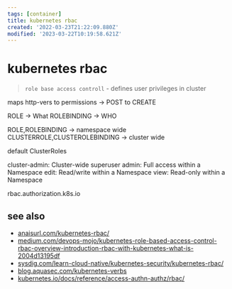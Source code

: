 ```yaml
---
tags: [container]
title: kubernetes rbac
created: '2022-03-23T21:22:09.880Z'
modified: '2023-03-22T10:19:58.621Z'
---
```


# kubernetes rbac

> `role base access controll` - defines user privileges in cluster

maps http-vers to permissions -> POST to CREATE

ROLE -> What
ROLEBINDING -> WHO

ROLE,ROLEBINDING -> namespace wide
CLUSTERROLE,CLUSTEROLEBINDING -> cluster wide


default ClusterRoles

cluster-admin: Cluster-wide superuser
admin: Full access within a Namespace
edit: Read/write within a Namespace
view: Read-only within a Namespace


rbac.authorization.k8s.io


## see also

- [anaisurl.com/kubernetes-rbac/](https://anaisurl.com/kubernetes-rbac/)
- [medium.com/devops-mojo/kubernetes-role-based-access-control-rbac-overview-introduction-rbac-with-kubernetes-what-is-2004d13195df](https://medium.com/devops-mojo/kubernetes-role-based-access-control-rbac-overview-introduction-rbac-with-kubernetes-what-is-2004d13195df)
- [sysdig.com/learn-cloud-native/kubernetes-security/kubernetes-rbac/](https://sysdig.com/learn-cloud-native/kubernetes-security/kubernetes-rbac/)
- [blog.aquasec.com/kubernetes-verbs](https://blog.aquasec.com/kubernetes-verbs)
- [kubernetes.io/docs/reference/access-authn-authz/rbac/](https://kubernetes.io/docs/reference/access-authn-authz/rbac/)

